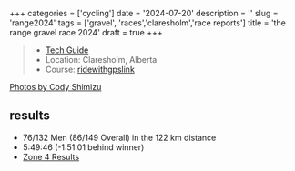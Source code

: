 +++
categories = ['cycling']
date = '2024-07-20'
description = ''
slug = 'range2024'
tags = ['gravel', 'races','claresholm','race reports']
title = 'the range gravel race 2024'
draft = true
+++

> * [Tech Guide](https://drive.google.com/file/d/1m_ig9gbwKDrp5MkyKR5UxKFIy1NHP1OJ/view?usp=drive_web) 
> * Location: Claresholm, Alberta
> * Course: [ridewithgpslink](https://ridewithgps.com/routes/45140215)



[Photos by Cody Shimizu](https://www.codyshimizu.com/the-range-2024)


## results
* 76/132 Men (86/149 Overall) in the 122 km distance
* 5:49:46 (-1:51:01 behind winner)
* [Zone 4 Results](https://zone4.ca/race/2024-07-20/2fb4f14a/results)